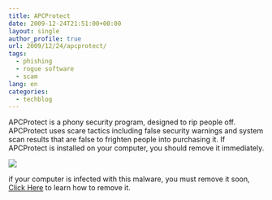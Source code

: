 ```yaml
---
title: APCProtect
date: 2009-12-24T21:51:00+00:00
layout: single
author_profile: true
url: 2009/12/24/apcprotect/
tags:
  - phishing
  - rogue software
  - scam
lang: en
categories: 
  - techblog
---
```

APCProtect is a phony security program, designed to rip people off. APCProtect uses scare tactics including false security warnings and system scan results that are false to frighten people into purchasing it. If APCProtect is installed on your computer, you should remove it immediately.

[![](http://2.bp.blogspot.com/_vaUVXcmC3OI/SzPa9T6jQkI/AAAAAAAAAgI/lc2S1cCYzVk/s400/APCProtect_GUI.jpg)](http://2.bp.blogspot.com/_vaUVXcmC3OI/SzPa9T6jQkI/AAAAAAAAAgI/lc2S1cCYzVk/s1600-h/APCProtect_GUI.jpg)

if your computer is infected with this malware, you must remove it soon, [Click Here](/2011/01/02/malware-removal-guide-for-Windows/) to learn how to remove it.